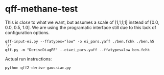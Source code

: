 # qff-methane-test

This is _close_ to what we want, but assumes a scale of [1,1,1,1] instead of [0.0, 0.0, 0.5, 1.0]. We are using the programatic interface still due to this lack of configuration options.

```
qff-input-ei.py --ffatypes="low" -o ei_pars.yaff ./ben.fchk ./ben.h5 '/'
qff.py -m "DeriveDiagFF" --ei=ei_pars.yaff --ffatypes=low ben.fchk

```

Actual run instructions:

```
python qff2-derive-gaussian.py
```
